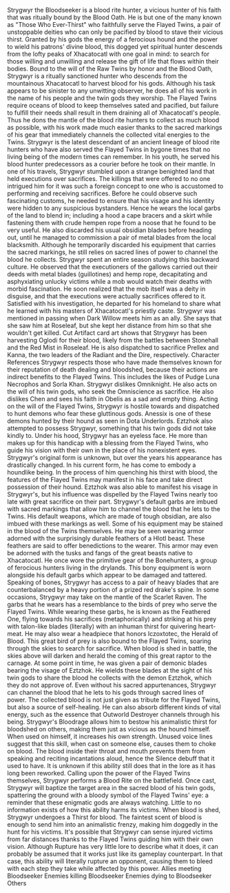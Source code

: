 


Strygwyr the Bloodseeker is a blood rite hunter, a vicious hunter of his faith that was ritually bound by the Blood Oath. He is but one of the many known as "Those Who Ever-Thirst" who faithfully serve the Flayed Twins, a pair of unstoppable deities who can only be pacified by blood to stave their vicious thirst.
Granted by his gods the energy of a ferocious hound and the power to wield his patrons' divine blood, this dogged yet spiritual hunter descends from the lofty peaks of Xhacatocatl with one goal in mind: to search for those willing and unwilling and release the gift of life that flows within their bodies.
Bound to the will of the Raw Twins by honor and the Blood Oath, Strygwyr is a ritually sanctioned hunter who descends from the mountainous Xhacatocatl to harvest blood for his gods. Although his task appears to be sinister to any unwitting observer, he does all of his work in the name of his people and the twin gods they worship. The Flayed Twins require oceans of blood to keep themselves sated and pacified, but failure to fulfill their needs shall result in them draining all of Xhacatocatl's people. Thus he dons the mantle of the blood rite hunters to collect as much blood as possible, with his work made much easier thanks to the sacred markings of his gear that immediately channels the collected vital energies to the Twins.
Strygwyr is the latest descendant of an ancient lineage of blood rite hunters who have also served the Flayed Twins in bygone times that no living being of the modern times can remember. In his youth, he served his blood hunter predecessors as a courier before he took on their mantle.
In one of his travels, Strygwyr stumbled upon a strange benighted land that held executions over sacrifices. The killings that were offered to no one intrigued him for it was such a foreign concept to one who is accustomed to performing and receiving sacrifices. Before he could observe such fascinating customs, he needed to ensure that his visage and his identity were hidden to any suspicious bystanders. Hence he wears the local garbs of the land to blend in; including a hood a cape bracers and a skirt while fastening them with crude hempen rope from a noose that he found to be very useful. He also discarded his usual obsidian blades before heading out, until he managed to commission a pair of metal blades from the local blacksmith. Although he temporarily discarded his equipment that carries the sacred markings, he still relies on sacred lines of power to channel the blood he collects.
Strygwyr spent an entire season studying this backward culture. He observed that the executioners of the gallows carried out their deeds with metal blades (guillotines) and hemp rope, decapitating and asphyxiating unlucky victims while a mob would watch their deaths with morbid fascination. He soon realized that the mob itself was a deity in disguise, and that the executions were actually sacrifices offered to it. Satisfied with his investigation, he departed for his homeland to share what he learned with his masters of Xhacatocatl's priestly caste.
Strygwyr was mentioned in passing when  Dark Willow meets him as an ally. She says that she saw him at Roseleaf, but she kept her distance from him so that she wouldn't get killed. Cut Artifact card art shows that Strygwyr has been harvesting Oglodi for their blood, likely from the battles between Stonehall and the Red Mist in Roseleaf.
He is also dispatched to sacrifice Prellex and Kanna, the two leaders of the Radiant and the Dire, respectively.
Character References
Strygwyr respects those who have made themselves known for their reputation of death dealing and bloodshed, because their actions are indirect benefits to the Flayed Twins. This includes the likes of  Pudge  Luna  Necrophos and Sorla Khan.
Strygwyr dislikes  Omniknight. He also acts on the will of his twin gods, who seek the Omniscience as sacrifice. He also dislikes  Chen and sees his faith in Obelis as a sad and empty thing.
Acting on the will of the Flayed Twins, Strygwyr is hostile towards and dispatched to hunt demons who fear these gluttinous gods. Anessix is one of these demons hunted by their hound as seen in Dota Underlords. Eztzhok also attempted to possess Strygwyr, something that his twin gods did not take kindly to.
Under his hood, Strygwyr has an eyeless face. He more than makes up for this handicap with a blessing from the Flayed Twins, who guide his vision with their own in the place of his nonexistent eyes.
Strygwyr's original form is unknown, but over the years his appearance has drastically changed. In his current form, he has come to embody a houndlike being. In the process of him quenching his thirst with blood, the features of the Flayed Twins may manifest in his face and take direct possession of their hound. Eztzhok was also able to manifest his visage in Strygwyr's, but his influence was dispelled by the Flayed Twins nearly too late with great sacrifice on their part.
Strygwyr's default garbs are imbued with sacred markings that allow him to channel the blood that he lets to the Twins. His default weapons, which are made of tough obsidian, are also imbued with these markings as well. Some of his equipment may be stained in the blood of the Twins themselves.
He may be seen wearing armor adorned with the surprisingly durable feathers of a Hlotl beast. These feathers are said to offer benedictions to the wearer. This armor may even be adorned with the tusks and fangs of the great beasts native to Xhacatocatl.
He once wore the primitive gear of the Bonehunters, a group of ferocious hunters living in the drylands. This bony equipment is worn alongside his default garbs which appear to be damaged and tattered. Speaking of bones, Strygwyr has access to a pair of heavy blades that are counterbalanced by a heavy portion of a prized red drake's spine.
In some occasions, Strygwyr may take on the mantle of the Scarlet Raven. The garbs that he wears has a resemblance to the birds of prey who serve the Flayed Twins. While wearing these garbs, he is known as the Feathered One, flying towards his sacrifices (metaphorically) and striking at his prey with talon-like blades (literally) with an inhuman thirst for quivering heart-meat. He may also wear a headpiece that honors Iczoxtotec, the Herald of Blood. This great bird of prey is also bound to the Flayed Twins, soaring through the skies to search for sacrifice. When blood is shed in battle, the skies above will darken and herald the coming of this great raptor to the carnage.
At some point in time, he was given a pair of demonic blades bearing the visage of Eztzhok. He wields these blades at the sight of his twin gods to share the blood he collects with the demon Eztzhok, which they do not approve of.
Even without his sacred appurtenances, Strygwyr can channel the blood that he lets to his gods through sacred lines of power. The collected blood is not just given as tribute for the Flayed Twins, but also a source of self-healing. He can also absorb different kinds of vital energy, such as the essence that  Outworld Destroyer channels through his being.
Strygwyr's  Bloodrage allows him to bestow his animalistic thirst for bloodshed on others, making them just as vicious as the hound himself. When used on himself, it increases his own strength. Unused voice lines suggest that this skill, when cast on someone else, causes them to choke on blood. The blood inside their throat and mouth prevents them from speaking and reciting incantations aloud, hence the Silence debuff that it used to have. It is unknown if this ability still does that in the lore as it has long been reworked.
Calling upon the power of the Flayed Twins themselves, Strygwyr performs a  Blood Rite on the battlefield. Once cast, Strygwyr will baptize the target area in the sacred blood of his twin gods, spattering the ground with a bloody symbol of the Flayed Twins' eye: a reminder that these enigmatic gods are always watching. Little to no information exists of how this ability harms its victims.
When blood is shed, Strygwyr undergoes a  Thirst for blood. The faintest scent of blood is enough to send him into an animalistic frenzy, making him doggedly in the hunt for his victims. It's possible that Strygwyr can sense injured victims from far distances thanks to the Flayed Twins guiding him with their own vision.
Although  Rupture has very little lore to describe what it does, it can probably be assumed that it works just like its gameplay counterpart. In that case, this ability will literally rupture an opponent, causing them to bleed with each step they take while affected by this power.
Allies meeting Bloodseeker
Enemies killing Bloodseeker
Enemies dying to Bloodseeker
Others

